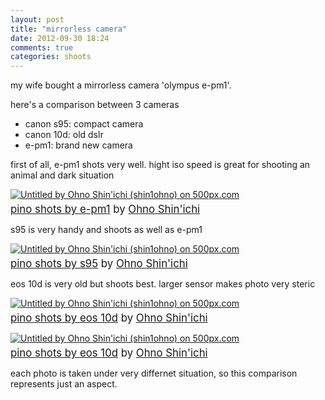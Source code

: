 ```yaml
---
layout: post
title: "mirrorless camera"
date: 2012-09-30 18:24
comments: true
categories: shoots
---
```


my wife bought a mirrorless camera 'olympus e-pm1'.

here's a comparison between 3 cameras

- canon s95: compact camera
- canon 10d: old dslr
- e-pm1: brand new camera

first of all, e-pm1 shots very well. hight iso speed is great for shooting an animal and dark situation

<!--more-->

<a href="http://500px.com/photo/14893035"><img src="http://pcdn.500px.net/14893035/a13683dd396af30f44fd47b8d6643dea4fa28d43/4.jpg" alt="Untitled by Ohno Shin'ichi (shin1ohno) on 500px.com" border="0" style="margin: 0 0 5px 0;"></a><br/><font style="font-size: 120%;"><a href="http://500px.com/photo/14893035">pino shots by e-pm1</a> by <a href="http://500px.com/OhnoShinichi">Ohno Shin'ichi</a></font>

s95 is very handy and shoots as well as e-pm1

<a href="http://500px.com/photo/14892915"><img src="http://pcdn.500px.net/14892915/6138b907ac1ce4526d3aa98cfc5e143579114305/4.jpg" alt="Untitled by Ohno Shin'ichi (shin1ohno) on 500px.com" border="0" style="margin: 0 0 5px 0;"></a><br/><font style="font-size: 120%;"><a href="http://500px.com/photo/14892915">pino shots by s95</a> by <a href="http://500px.com/OhnoShinichi">Ohno Shin'ichi</a></font>

eos 10d is very old but shoots best. larger sensor makes photo very steric

<a href="http://500px.com/photo/14893589"><img src="http://pcdn.500px.net/14893589/011693ea4de6f42ce246ea47d434e0d52e181afb/4.jpg" alt="Untitled by Ohno Shin'ichi (shin1ohno) on 500px.com" border="0" style="margin: 0 0 5px 0;"></a><br/><font style="font-size: 120%;"><a href="http://500px.com/photo/14893589">pino shots by eos 10d</a> by <a href="http://500px.com/OhnoShinichi">Ohno Shin'ichi</a></font>

<a href="http://500px.com/photo/14894749"><img src="http://pcdn.500px.net/14894749/4378b055c3b39d9e01522c681c873b53913bec5a/4.jpg" alt="Untitled by Ohno Shin'ichi (shin1ohno) on 500px.com" border="0" style="margin: 0 0 5px 0;"></a><br/><font style="font-size: 120%;"><a href="http://500px.com/photo/14894749">pino shots by eos 10d</a> by <a href="http://500px.com/shin1ohno">Ohno Shin'ichi</a></font>

each photo is taken under very differnet situation, so this comparison represents just an aspect.
